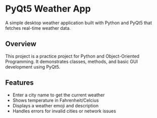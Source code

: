 # PyQt5 Weather App
A simple desktop weather application built with Python and PyQt5 that fetches real-time weather data.
## Overview
This project is a practice project for Python and Object-Oriented Programming. 
It demonstrates classes, methods, and basic GUI development using PyQt5.
## Features
- Enter a city name to get the current weather
- Shows temperature in Fahrenheit/Celcius
- Displays a weather emoji and description
- Handles errors for invalid cities or network issues
